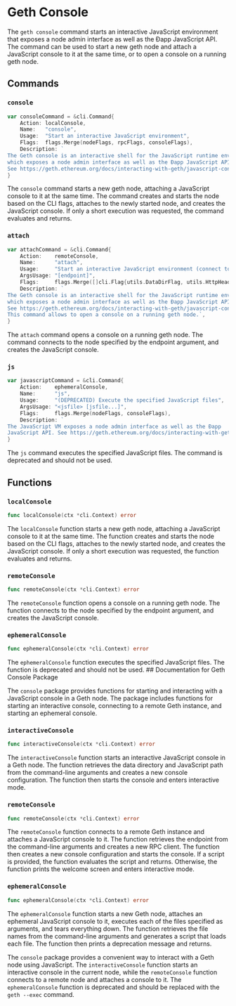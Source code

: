 # Geth Console

The `geth console` command starts an interactive JavaScript environment that exposes a node admin interface as well as the Ðapp JavaScript API. The command can be used to start a new geth node and attach a JavaScript console to it at the same time, or to open a console on a running geth node.

## Commands

### `console`

```go
var consoleCommand = &cli.Command{
    Action: localConsole,
    Name:   "console",
    Usage:  "Start an interactive JavaScript environment",
    Flags:  flags.Merge(nodeFlags, rpcFlags, consoleFlags),
    Description: `
The Geth console is an interactive shell for the JavaScript runtime environment
which exposes a node admin interface as well as the Ðapp JavaScript API.
See https://geth.ethereum.org/docs/interacting-with-geth/javascript-console.`,
}
```

The `console` command starts a new geth node, attaching a JavaScript console to it at the same time. The command creates and starts the node based on the CLI flags, attaches to the newly started node, and creates the JavaScript console. If only a short execution was requested, the command evaluates and returns.

### `attach`

```go
var attachCommand = &cli.Command{
    Action:    remoteConsole,
    Name:      "attach",
    Usage:     "Start an interactive JavaScript environment (connect to node)",
    ArgsUsage: "[endpoint]",
    Flags:     flags.Merge([]cli.Flag{utils.DataDirFlag, utils.HttpHeaderFlag}, consoleFlags),
    Description: `
The Geth console is an interactive shell for the JavaScript runtime environment
which exposes a node admin interface as well as the Ðapp JavaScript API.
See https://geth.ethereum.org/docs/interacting-with-geth/javascript-console.
This command allows to open a console on a running geth node.`,
}
```

The `attach` command opens a console on a running geth node. The command connects to the node specified by the endpoint argument, and creates the JavaScript console.

### `js`

```go
var javascriptCommand = &cli.Command{
    Action:    ephemeralConsole,
    Name:      "js",
    Usage:     "(DEPRECATED) Execute the specified JavaScript files",
    ArgsUsage: "<jsfile> [jsfile...]",
    Flags:     flags.Merge(nodeFlags, consoleFlags),
    Description: `
The JavaScript VM exposes a node admin interface as well as the Ðapp
JavaScript API. See https://geth.ethereum.org/docs/interacting-with-geth/javascript-console`,
}
```

The `js` command executes the specified JavaScript files. The command is deprecated and should not be used.

## Functions

### `localConsole`

```go
func localConsole(ctx *cli.Context) error
```

The `localConsole` function starts a new geth node, attaching a JavaScript console to it at the same time. The function creates and starts the node based on the CLI flags, attaches to the newly started node, and creates the JavaScript console. If only a short execution was requested, the function evaluates and returns.

### `remoteConsole`

```go
func remoteConsole(ctx *cli.Context) error
```

The `remoteConsole` function opens a console on a running geth node. The function connects to the node specified by the endpoint argument, and creates the JavaScript console.

### `ephemeralConsole`

```go
func ephemeralConsole(ctx *cli.Context) error
```

The `ephemeralConsole` function executes the specified JavaScript files. The function is deprecated and should not be used. ## Documentation for Geth Console Package

The `console` package provides functions for starting and interacting with a JavaScript console in a Geth node. The package includes functions for starting an interactive console, connecting to a remote Geth instance, and starting an ephemeral console.

### `interactiveConsole`

```go
func interactiveConsole(ctx *cli.Context) error
```

The `interactiveConsole` function starts an interactive JavaScript console in a Geth node. The function retrieves the data directory and JavaScript path from the command-line arguments and creates a new console configuration. The function then starts the console and enters interactive mode.

### `remoteConsole`

```go
func remoteConsole(ctx *cli.Context) error
```

The `remoteConsole` function connects to a remote Geth instance and attaches a JavaScript console to it. The function retrieves the endpoint from the command-line arguments and creates a new RPC client. The function then creates a new console configuration and starts the console. If a script is provided, the function evaluates the script and returns. Otherwise, the function prints the welcome screen and enters interactive mode.

### `ephemeralConsole`

```go
func ephemeralConsole(ctx *cli.Context) error
```

The `ephemeralConsole` function starts a new Geth node, attaches an ephemeral JavaScript console to it, executes each of the files specified as arguments, and tears everything down. The function retrieves the file names from the command-line arguments and generates a script that loads each file. The function then prints a deprecation message and returns.

The `console` package provides a convenient way to interact with a Geth node using JavaScript. The `interactiveConsole` function starts an interactive console in the current node, while the `remoteConsole` function connects to a remote node and attaches a console to it. The `ephemeralConsole` function is deprecated and should be replaced with the `geth --exec` command.